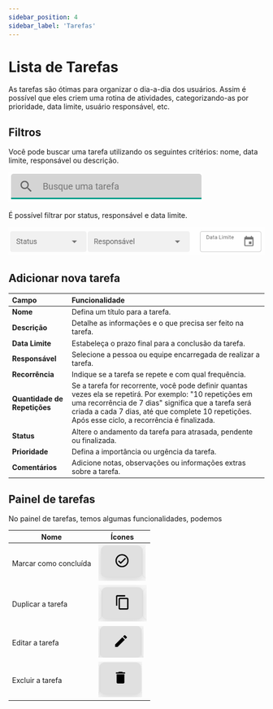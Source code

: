 ```yaml
---
sidebar_position: 4
sidebar_label: 'Tarefas'
---
```


# Lista de Tarefas

As tarefas são ótimas para organizar o dia-a-dia dos usuários. Assim é possível que eles criem uma rotina de atividades, categorizando-as por prioridade, data limite, usuário responsável, etc.

## Filtros

Você pode buscar uma tarefa utilizando os seguintes critérios: nome, data limite, responsável ou descrição.

![alt text](assets/imageTT.png)

É possível filtrar por status, responsável e data limite.

![alt text](assets/imageTTT.png)

## Adicionar nova tarefa

| Campo | Funcionalidade |
| :--- | :--- |
| **Nome** | Defina um título para a tarefa. |
| **Descrição** | Detalhe as informações e o que precisa ser feito na tarefa. |
| **Data Limite** | Estabeleça o prazo final para a conclusão da tarefa. |
| **Responsável** | Selecione a pessoa ou equipe encarregada de realizar a tarefa. |
| **Recorrência** | Indique se a tarefa se repete e com qual frequência. |
| **Quantidade de Repetições** | Se a tarefa for recorrente, você pode definir quantas vezes ela se repetirá. Por exemplo: "10 repetições em uma recorrência de 7 dias" significa que a tarefa será criada a cada 7 dias, até que complete 10 repetições. Após esse ciclo, a recorrência é finalizada. |
| **Status** | Altere o andamento da tarefa para atrasada, pendente ou finalizada. |
| **Prioridade** | Defina a importância ou urgência da tarefa. |
| **Comentários** | Adicione notas, observações ou informações extras sobre a tarefa. |

## Painel de tarefas

No painel de tarefas, temos algumas funcionalidades, podemos

| Nome                     | Ícones                                          |
|--------------------------|----------------------------------------------------|
| Marcar como concluída    | ![alt text](assets/imageT.png)                             |
| Duplicar a tarefa        | ![alt text](assets/imageT-1.png)                               |
| Editar a tarefa          | ![alt text](assets/imageT-2.png)          |
| Excluir a tarefa         | ![alt text](assets/imageT-3.png)         |
